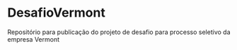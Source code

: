 # DesafioVermont
Repositório para publicação do projeto de desafio para processo seletivo da empresa Vermont
